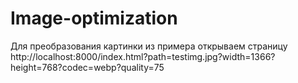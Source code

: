 # Image-optimization
Для преобразования картинки из примера открываем страницу http://localhost:8000/index.html?path=testimg.jpg?width=1366?height=768?codec=webp?quality=75
